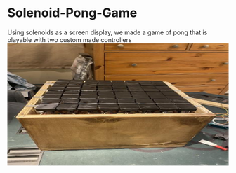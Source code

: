 # Solenoid-Pong-Game
Using solenoids as a screen display, we made a game of pong that is playable with two custom made controllers 
<img src="./etc/Project pic.png" width="697" height="279" />

